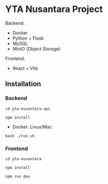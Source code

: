 # YTA Nusantara Project
Backend:
- Docker
- Python + Flask
- MySQL
- MinIO (Object Storage)

Frontend:
- React + Vite

## Installation
### Backend
`cd yta-nusantara-api`

`npm install`

- Docker:
Linux/Mac:

`bash ./run.sh`

### Frontend
`cd yta-nusantara`

`npm install`

`npm run dev`

